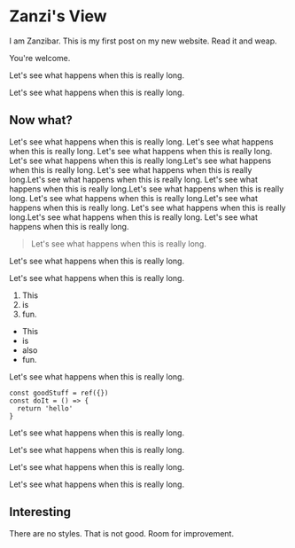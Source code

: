 # Zanzi's View

I am Zanzibar. This is my first post on my new website. Read it and weap.

You're welcome.

Let's see what happens when this is really long.

Let's see what happens when this is really long.

## Now what?

Let's see what happens when this is really long. Let's see what happens when this is really long. Let's see what happens when this is really long. Let's see what happens when this is really long.Let's see what happens when this is really long. Let's see what happens when this is really long.Let's see what happens when this is really long. Let's see what happens when this is really long.Let's see what happens when this is really long. Let's see what happens when this is really long.Let's see what happens when this is really long. Let's see what happens when this is really long.Let's see what happens when this is really long. Let's see what happens when this is really long.

> Let's see what happens when this is really long.

Let's see what happens when this is really long.

Let's see what happens when this is really long.

1. This
2. is
3. fun.

- This
- is
- also
- fun.

Let's see what happens when this is really long.

```
const goodStuff = ref({})
const doIt = () => {
  return 'hello'
}
```

Let's see what happens when this is really long.

Let's see what happens when this is really long.

Let's see what happens when this is really long.

Let's see what happens when this is really long.

## Interesting

There are no styles. That is not good. Room for improvement.
